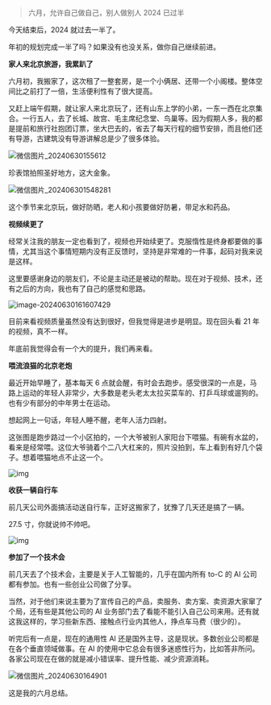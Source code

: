 > 六月，允许自己做自己，别人做别人
> 2024 已过半



今天结束后，2024 就过去一半了。

年初的规划完成一半了吗？如果没有也没关系，做你自己继续前进。

**家人来北京旅游，我累趴了**

六月初，我搬家了，这次租了一整套房，是一个小俩居、还带一个小阁楼。整体空间比之前打了一倍，生活便利性有了很大提高。

又赶上端午假期，就让家人来北京玩了，还有山东上学的小弟，一东一西在北京集合。一行五人，去了长城、故宫、毛主席纪念堂、鸟巢等。因为假期人多，我的都是提前和旅行社抱团订票，坐大巴去的，省去了每天行程的细节安排，而且他们还有导游，古建筑没有导游讲解总是少了很多体验。

![微信图片_20240630155612](https://javapub-common-oss.oss-cn-beijing.aliyuncs.com/javapub/2024%2F06%2F30%2F20240630-155656.jpg)

珍表馆拍照圣好地方，这大金象。

![微信图片_202406301548281](https://javapub-common-oss.oss-cn-beijing.aliyuncs.com/javapub/2024%2F06%2F30%2F20240630-155655.jpg)

这个季节来北京玩，做好防晒，老人和小孩要做好防暑，带足水和药品。



**视频续更了**

经常关注我的朋友一定也看到了，视频也开始续更了。克服惰性是终身都要做的事情，尤其当这个事情短期内没有正反馈时，坚持是非常难的一件事，起码对我来说是这样。

这里要感谢身边的朋友们，不论是主动还是被动的帮助。现在对于视频、技术，还有之后的方向，我也有了自己的感觉和思路。

![image-20240630161607429](https://javapub-common-oss.oss-cn-beijing.aliyuncs.com/javapub/2024%2F06%2F30%2F20240630-161608.png)

目前来看视频质量虽然没有达到很好，但我觉得是进步是明显。现在回头看 21 年的视频，真不一样。

年底前我觉得会有一个大的提升，我们再来看。



**喂流浪猫的北京老炮**

最近开始早睡了，基本每天 6 点就会醒，有时会去跑步。感受很深的一点是，马路上运动的年轻人非常少，大多数是老头老太太拉买菜车的、打乒乓球或遛狗的。也有少有部分的中年男士在运动。

想起网上一句话，年轻人睡不醒，老年人活力四射。

这张图是跑步路过一个小区拍的，一个大爷被别人家阳台下喂猫。有碗有水盆的，看来是经常喂。这位大爷骑着个二八大杠来的，照片没拍到，车上看到有好几个袋子。想着喂猫地点不止这一个。

![img](https://javapub-common-oss.oss-cn-beijing.aliyuncs.com/javapub/2024%2F06%2F30%2F20240630-161151.jpg)



**收获一辆自行车**

前几天公司外面搞活动送自行车，正好这搬家了，犹豫了几天还是搞了一辆。

27.5 寸，你就说帅不帅吧。

![img](https://javapub-common-oss.oss-cn-beijing.aliyuncs.com/javapub/2024%2F06%2F30%2F20240630-162737.jpg)



**参加了一个技术会**

前几天去了个技术会，主要是关于人工智能的，几乎在国内所有 to-C  的 AI 公司都有参加。也有一些创业公司做了分享。

当然，对于他们来说主要为了宣传自己的产品，卖服务、卖方案、卖资源大家窜了个局，还有些是其他公司的 AI 业务部门去了看能不能引入自己公司来用。还有就这我这样的，学习些新东西、接触点行业内其他人，挣点车马费（很少的）。

听完后有一点是，现在的通用性 AI 还是国外主导，这是现状。多数创业公司都是在各个垂直领域做事。在 AI 的使用中它总会有很多迷惑性行为，比如答非所问。各家公司现在在做的就是减小错误率、提升性能、减少资源消耗。

![微信图片_20240630164901](https://javapub-common-oss.oss-cn-beijing.aliyuncs.com/javapub/2024%2F06%2F30%2F20240630-164926.jpg)

这是我的六月总结。



